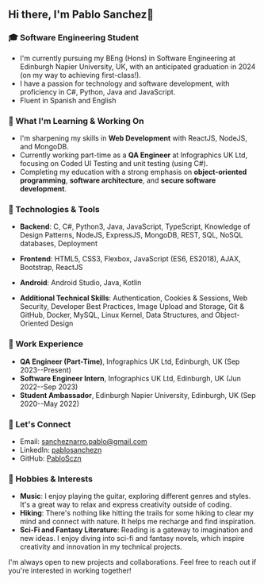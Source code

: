 ## Hi there, I'm Pablo Sanchez👋

### 🎓 Software Engineering Student

- I'm currently pursuing my BEng (Hons) in Software Engineering at Edinburgh Napier University, UK, with an anticipated graduation in 2024 (on my way to achieving first-class!). 
- I have a passion for technology and software development, with proficiency in C#, Python, Java and JavaScript. 
- Fluent in Spanish and English

### 🌱 What I'm Learning & Working On

- I'm sharpening my skills in **Web Development** with ReactJS, NodeJS, and MongoDB.
- Currently working part-time as a **QA Engineer** at Infographics UK Ltd, focusing on Coded UI Testing and unit testing (using C#).
- Completing my education with a strong emphasis on **object-oriented programming**, **software architecture**, and **secure software development**.

### 🔧 Technologies & Tools

- **Backend**: C, C\#, Python3, Java, JavaScript, TypeScript, Knowledge of Design Patterns, NodeJS, ExpressJS, MongoDB, REST, SQL, NoSQL databases, Deployment

- **Frontend**: HTML5, CSS3, Flexbox, JavaScript (ES6, ES2018), AJAX, Bootstrap, ReactJS

- **Android**: Android Studio, Java, Kotlin

- **Additional Technical Skills**: Authentication, Cookies \& Sessions, Web Security, Developer Best Practices, Image Upload and Storage, Git \& GitHub, Docker, MySQL, Linux Kernel, Data Structures, and Object-Oriented Design


### 💼 Work Experience

- **QA Engineer (Part-Time)**, Infographics UK Ltd, Edinburgh, UK (Sep 2023--Present)
- **Software Engineer Intern**, Infographics UK Ltd, Edinburgh, UK (Jun 2022--Sep 2023)
- **Student Ambassador**, Edinburgh Napier University, Edinburgh, UK (Sep 2020--May 2022)

### 💬 Let's Connect

- Email: [sancheznarro.pablo@gmail.com](mailto:sancheznarro.pablo@gmail.com)
- LinkedIn: [pablosanchezn](https://www.linkedin.com/in/pablosanchezn/)
- GitHub: [PabloSczn](https://github.com/PabloSczn)


### 🚀 Hobbies & Interests

- **Music**: I enjoy playing the guitar, exploring different genres and styles. It's a great way to relax and express creativity outside of coding.
- **Hiking**: There's nothing like hitting the trails for some hiking to clear my mind and connect with nature. It helps me recharge and find inspiration.
- **Sci-Fi and Fantasy Literature**: Reading is a gateway to imagination and new ideas. I enjoy diving into sci-fi and fantasy novels, which inspire creativity and innovation in my technical projects.



I'm always open to new projects and collaborations. Feel free to reach out if you're interested in working together!
